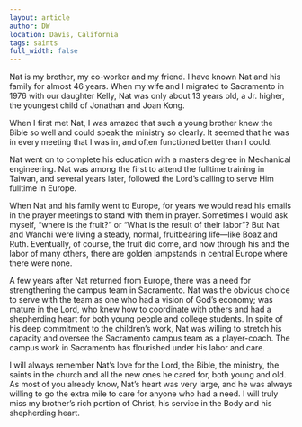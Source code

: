 ```yaml
---
layout: article
author: DW
location: Davis, California
tags: saints
full_width: false
---
```

Nat is my brother, my co-worker and my friend. I have known Nat and his family for almost 46 years. When my wife and I migrated to Sacramento in 1976 with our daughter Kelly, Nat was only about 13 years old, a Jr. higher, the youngest child  of Jonathan and Joan Kong.  

When I first met Nat, I was amazed that such a young brother knew the Bible so well and could speak the ministry so clearly. It seemed that he was in every meeting that I was in, and often functioned better than I could.

Nat went on to complete his education with a masters degree in Mechanical engineering. Nat was among the first to attend the fulltime training in Taiwan, and several years later, followed the Lord’s calling to serve Him fulltime in Europe.

When Nat and his family went to Europe, for years we would read his emails in the prayer meetings to stand with them in prayer. Sometimes I would ask myself, “where is the fruit?” or “What is the result of their labor”? But Nat and Wanchi were living a steady, normal, fruitbearing life—like Boaz and Ruth. Eventually, of course, the fruit did come, and now through his and the labor of many others, there are golden lampstands in central Europe where there were none. 

A few years after Nat returned from Europe, there was a need for strengthening the campus team in Sacramento. Nat was the obvious choice to serve with the team as one who had a vision of God’s economy; was mature in the Lord, who knew how to coordinate with others and had a shepherding heart for both young people and college students. In spite of his deep commitment to the children’s work, Nat was willing to stretch his capacity and oversee the Sacramento campus team as a player-coach. The campus work in Sacramento has flourished under his labor and care.  

I will always remember Nat’s love for the Lord, the Bible, the ministry, the saints in the church and all the new ones he cared for, both young and old.  As most of you already know, Nat’s heart was very large, and he was always willing to go the extra mile to care for anyone who had a need. I will truly miss my brother’s rich portion of Christ, his service in the Body and his shepherding heart.
